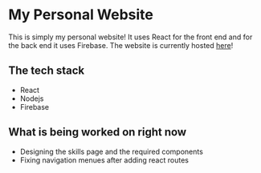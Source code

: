 # My Personal Website

This is simply my personal website! It uses React for the front end and for the back end it uses Firebase.
The website is currently hosted [here](https://dynamicbineuro.com)!

## The tech stack
- React
- Nodejs
- Firebase

## What is being worked on right now

- Designing the skills page and the required components
- Fixing navigation menues after adding react routes
